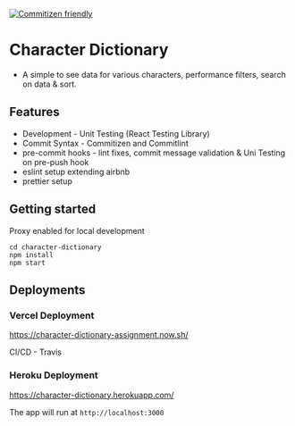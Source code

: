 [![Commitizen friendly](https://img.shields.io/badge/commitizen-friendly-brightgreen.svg)](http://commitizen.github.io/cz-cli/)

# Character Dictionary
- A simple to see data for various characters, performance filters, search on data & sort.

## Features
- Development - Unit Testing (React Testing Library)
- Commit Syntax - Commitizen and Commitlint
- pre-commit hooks - lint fixes, commit message validation & Uni Testing on pre-push hook
- eslint setup extending airbnb
- prettier setup


## Getting started
Proxy enabled for local development
```
cd character-dictionary
npm install
npm start
```

## Deployments
### Vercel Deployment
https://character-dictionary-assignment.now.sh/

CI/CD - Travis

### Heroku Deployment
https://character-dictionary.herokuapp.com/

The app will run at `http://localhost:3000`

